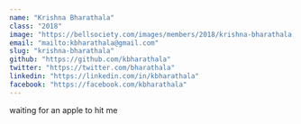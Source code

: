 ```yaml
---
name: "Krishna Bharathala"
class: "2018"
image: "https://bellsociety.com/images/members/2018/krishna-bharathala.jpg"
email: "mailto:kbharathala@gmail.com"
slug: "krishna-bharathala"
github: "https://github.com/kbharathala"
twitter: "https://twitter.com/bharathala"
linkedin: "https://linkedin.com/in/kbharathala"
facebook: "https://facebook.com/kbharathala"
---
```

waiting for an apple to hit me